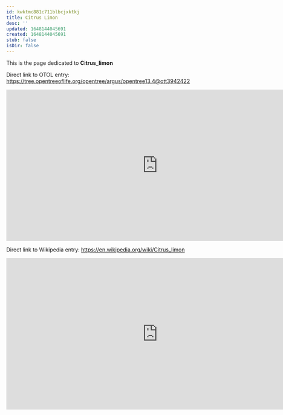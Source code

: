 ```yaml
---
id: kwktmc881c711blbcjxktkj
title: Citrus Limon
desc: ''
updated: 1648144045691
created: 1648144045691
stub: false
isDir: false
---
```

This is the page dedicated to **Citrus_limon**


Direct link to OTOL entry: https://tree.opentreeoflife.org/opentree/argus/opentree13.4@ott3942422



<html>
    <body>
    <iframe src="https://tree.opentreeoflife.org/opentree/argus/opentree13.4@ott3942422"
    width="800" height="400" frameborder="0" allowfullscreen> </iframe>
    </body>
</html>
    


Direct link to Wikipedia entry: https://en.wikipedia.org/wiki/Citrus_limon



<html>
    <body>
    <iframe src="https://en.wikipedia.org/wiki/Citrus_limon"
    width="800" height="400" frameborder="0" allowfullscreen> </iframe>
    </body>
</html>
    
